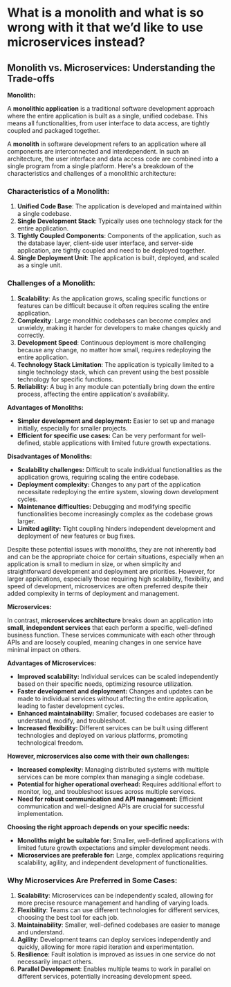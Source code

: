 # What is a monolith and what is so wrong with it that we’d like to use microservices instead?

## Monolith vs. Microservices: Understanding the Trade-offs

**Monolith:**

A **monolithic application** is a traditional software development approach where the entire application is built as a single, unified codebase. This means all functionalities, from user interface to data access, are tightly coupled and packaged together.

A **monolith** in software development refers to an application where all components are interconnected and interdependent. In such an architecture, the user interface and data access code are combined into a single program from a single platform. Here's a breakdown of the characteristics and challenges of a monolithic architecture:

### Characteristics of a Monolith:

1. **Unified Code Base**: The application is developed and maintained within a single codebase.
2. **Single Development Stack**: Typically uses one technology stack for the entire application.
3. **Tightly Coupled Components**: Components of the application, such as the database layer, client-side user interface, and server-side application, are tightly coupled and need to be deployed together.
4. **Single Deployment Unit**: The application is built, deployed, and scaled as a single unit.

### Challenges of a Monolith:

1. **Scalability**: As the application grows, scaling specific functions or features can be difficult because it often requires scaling the entire application.
2. **Complexity**: Large monolithic codebases can become complex and unwieldy, making it harder for developers to make changes quickly and correctly.
3. **Development Speed**: Continuous deployment is more challenging because any change, no matter how small, requires redeploying the entire application.
4. **Technology Stack Limitation**: The application is typically limited to a single technology stack, which can prevent using the best possible technology for specific functions.
5. **Reliability**: A bug in any module can potentially bring down the entire process, affecting the entire application's availability.


**Advantages of Monoliths:**

* **Simpler development and deployment:** Easier to set up and manage initially, especially for smaller projects.
* **Efficient for specific use cases:** Can be very performant for well-defined, stable applications with limited future growth expectations.

**Disadvantages of Monoliths:**

* **Scalability challenges:** Difficult to scale individual functionalities as the application grows, requiring scaling the entire codebase.
* **Deployment complexity:** Changes to any part of the application necessitate redeploying the entire system, slowing down development cycles.
* **Maintenance difficulties:** Debugging and modifying specific functionalities become increasingly complex as the codebase grows larger.
* **Limited agility:** Tight coupling hinders independent development and deployment of new features or bug fixes.

Despite these potential issues with monoliths, they are not inherently bad and can be the appropriate choice for certain situations, especially when an application is small to medium in size, or when simplicity and straightforward development and deployment are priorities. However, for larger applications, especially those requiring high scalability, flexibility, and speed of development, microservices are often preferred despite their added complexity in terms of deployment and management.

**Microservices:**

In contrast, **microservices architecture** breaks down an application into **small, independent services** that each perform a specific, well-defined business function. These services communicate with each other through APIs and are loosely coupled, meaning changes in one service have minimal impact on others.

**Advantages of Microservices:**

* **Improved scalability:** Individual services can be scaled independently based on their specific needs, optimizing resource utilization.
* **Faster development and deployment:** Changes and updates can be made to individual services without affecting the entire application, leading to faster development cycles.
* **Enhanced maintainability:** Smaller, focused codebases are easier to understand, modify, and troubleshoot.
* **Increased flexibility:** Different services can be built using different technologies and deployed on various platforms, promoting technological freedom.

**However, microservices also come with their own challenges:**

* **Increased complexity:** Managing distributed systems with multiple services can be more complex than managing a single codebase.
* **Potential for higher operational overhead:** Requires additional effort to monitor, log, and troubleshoot issues across multiple services.
* **Need for robust communication and API management:** Efficient communication and well-designed APIs are crucial for successful implementation.

**Choosing the right approach depends on your specific needs:**

* **Monoliths might be suitable for:** Smaller, well-defined applications with limited future growth expectations and simpler development needs.
* **Microservices are preferable for:** Large, complex applications requiring scalability, agility, and independent development of functionalities.

### Why Microservices Are Preferred in Some Cases:

1. **Scalability**: Microservices can be independently scaled, allowing for more precise resource management and handling of varying loads.
2. **Flexibility**: Teams can use different technologies for different services, choosing the best tool for each job.
3. **Maintainability**: Smaller, well-defined codebases are easier to manage and understand.
4. **Agility**: Development teams can deploy services independently and quickly, allowing for more rapid iteration and experimentation.
5. **Resilience**: Fault isolation is improved as issues in one service do not necessarily impact others.
6. **Parallel Development**: Enables multiple teams to work in parallel on different services, potentially increasing development speed.
